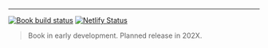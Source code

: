 ---

[![Book build status](https://github.com/XiangyunHuang/masr/workflows/Render-Book/badge.svg)](https://github.com/XiangyunHuang/masr/actions?workflow=Render-Book) [![Netlify Status](https://api.netlify.com/api/v1/badges/2ef7231b-8d0a-481a-ac8f-8058fd917dec/deploy-status)](https://app.netlify.com/sites/masr/deploys)
 
> Book in early development. Planned release in 202X.
